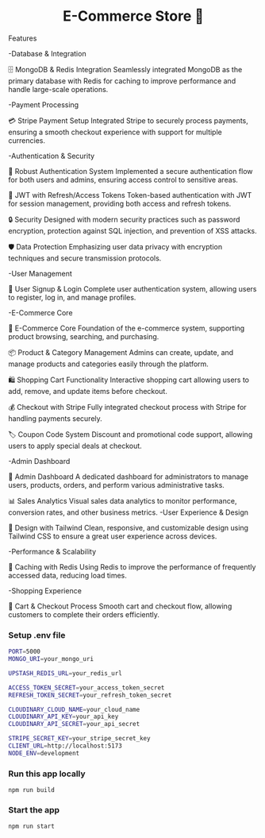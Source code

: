 <h1 align="center">E-Commerce Store 🛒</h1>

Features

-Database & Integration

🗄️ MongoDB & Redis Integration
Seamlessly integrated MongoDB as the primary database with Redis for caching to improve performance and handle large-scale operations.

-Payment Processing

💳 Stripe Payment Setup
Integrated Stripe to securely process payments, ensuring a smooth checkout experience with support for multiple currencies.

-Authentication & Security

🔐 Robust Authentication System
Implemented a secure authentication flow for both users and admins, ensuring access control to sensitive areas.

🔑 JWT with Refresh/Access Tokens
Token-based authentication with JWT for session management, providing both access and refresh tokens.

🔒 Security
Designed with modern security practices such as password encryption, protection against SQL injection, and prevention of XSS attacks.

🛡️ Data Protection
Emphasizing user data privacy with encryption techniques and secure transmission protocols.

-User Management

📝 User Signup & Login
Complete user authentication system, allowing users to register, log in, and manage profiles.

-E-Commerce Core

🛒 E-Commerce Core
Foundation of the e-commerce system, supporting product browsing, searching, and purchasing.

📦 Product & Category Management
Admins can create, update, and manage products and categories easily through the platform.

🛍️ Shopping Cart Functionality
Interactive shopping cart allowing users to add, remove, and update items before checkout.

💰 Checkout with Stripe
Fully integrated checkout process with Stripe for handling payments securely.

🏷️ Coupon Code System
Discount and promotional code support, allowing users to apply special deals at checkout.

-Admin Dashboard

👑 Admin Dashboard
A dedicated dashboard for administrators to manage users, products, orders, and perform various administrative tasks.

📊 Sales Analytics
Visual sales data analytics to monitor performance, conversion rates, and other business metrics.
-User Experience & Design

🎨 Design with Tailwind
Clean, responsive, and customizable design using Tailwind CSS to ensure a great user experience across devices.

-Performance & Scalability

🚀 Caching with Redis
Using Redis to improve the performance of frequently accessed data, reducing load times.

-Shopping Experience

🛒 Cart & Checkout Process
Smooth cart and checkout flow, allowing customers to complete their orders efficiently.

### Setup .env file

```bash
PORT=5000
MONGO_URI=your_mongo_uri

UPSTASH_REDIS_URL=your_redis_url

ACCESS_TOKEN_SECRET=your_access_token_secret
REFRESH_TOKEN_SECRET=your_refresh_token_secret

CLOUDINARY_CLOUD_NAME=your_cloud_name
CLOUDINARY_API_KEY=your_api_key
CLOUDINARY_API_SECRET=your_api_secret

STRIPE_SECRET_KEY=your_stripe_secret_key
CLIENT_URL=http://localhost:5173
NODE_ENV=development
```

### Run this app locally

```shell
npm run build
```

### Start the app

```shell
npm run start
```
